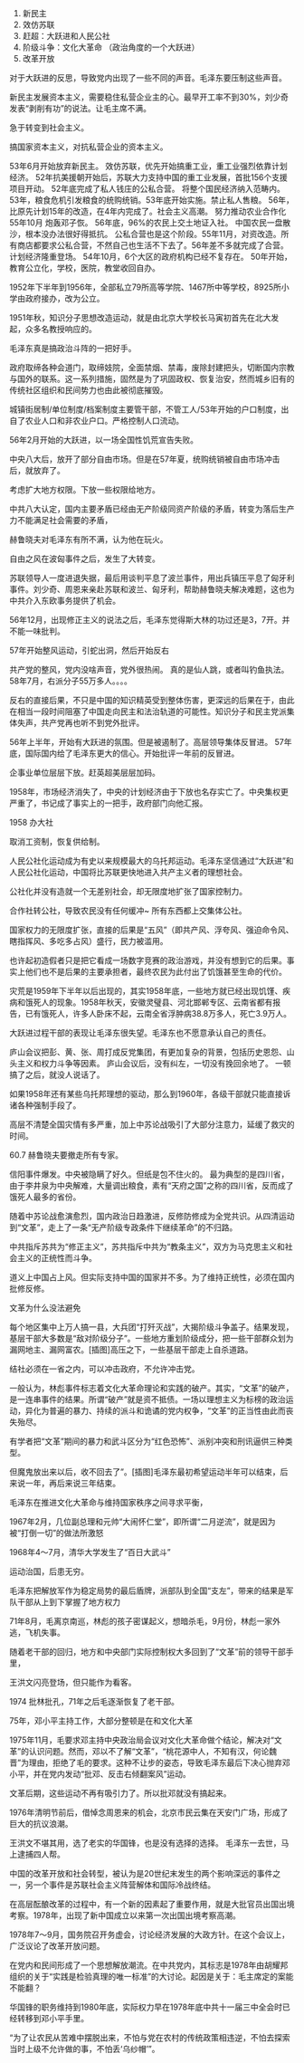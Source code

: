 1. 新民主
2. 效仿苏联
3. 赶超：大跃进和人民公社
4. 阶级斗争：文化大革命 （政治角度的一个大跃进）
5. 改革开放

对于大跃进的反思，导致党内出现了一些不同的声音。毛泽东要压制这些声音。

新民主发展资本主义，需要稳住私营企业主的心。最早开工率不到30%，刘少奇发表“剥削有功”的说法。让毛主席不满。

急于转变到社会主义。

搞国家资本主义，对抗私营企业的资本主义。

53年6月开始放弃新民主。
效仿苏联，优先开始搞重工业，重工业强烈依靠计划经济。
52年抗美援朝开始后，苏联大力支持中国的重工业发展，首批156个支援项目开动。
52年底完成了私人钱庄的公私合营。
将整个国民经济纳入范畴内。
53年，粮食危机引发粮食的统购统销。53年底开始实施。禁止私人售粮。
56年，比原先计划15年的改造，在4年内完成了。社会主义高潮。
努力推动农业合作化
55年10月  炮轰邓子恢。 56年底，96%的农民上交土地证入社。
中国农民一盘散沙，根本没办法很好得抵抗。
公私合营也是这个阶段。55年11月，对资改造。所有商店都要求公私合营，不然自己也生活不下去了。56年差不多就完成了合营。计划经济隆重登场。
54年10月，6个大区的政府机构已经不复存在。
50年开始，教育公立化，学校，医院，教堂收回自办。

1952年下半年到1956年，全部私立79所高等学院、1467所中等学校，8925所小学由政府接办，改为公立。

1951年秋，知识分子思想改造运动，就是由北京大学校长马寅初首先在北大发起，众多名教授响应的。

毛泽东真是搞政治斗阵的一把好手。

政府取缔各种会道门，取缔妓院，全面禁烟、禁毒，废除封建把头，切断国内宗教与国外的联系。这一系列措施，固然是为了巩固政权、恢复治安，然而城乡旧有的传统社区组织和民间势力也由此被彻底摧毁。

城镇街居制/单位制度/档案制度主要管干部，不管工人/53年开始的户口制度，出自了农业人口和非农业户口。严格控制人口流动。

56年2月开始的大跃进，以一场全国性饥荒宣告失败。

中央八大后，放开了部分自由市场。但是在57年夏，统购统销被自由市场冲击后，就放弃了。

考虑扩大地方权限。下放一些权限给地方。

中共八大认定，国内主要矛盾已经由无产阶级同资产阶级的矛盾，转变为落后生产力不能满足社会需要的矛盾，

赫鲁晓夫对毛泽东有所不满，认为他在玩火。

自由之风在波匈事件之后，发生了大转变。

苏联领导人一度进退失据，最后用谈判平息了波兰事件，用出兵镇压平息了匈牙利事件。刘少奇、周恩来亲赴苏联和波兰、匈牙利，帮助赫鲁晓夫解决难题，这也为中共介入东欧事务提供了机会。

56年12月，出现修正主义的说法之后，毛泽东觉得斯大林的功过还是3，7开。并不能一味批判。

57年开始整风运动，引蛇出洞，然后开始反右

共产党的整风，党内没啥声音，党外很热闹。
真的是仙人跳，或者叫钓鱼执法。 58年7月，右派分子55万多人。。。。

反右的直接后果，不只是中国的知识精英受到整体伤害，更深远的后果在于，由此在相当一段时间阻塞了中国走向民主和法治轨道的可能性。知识分子和民主党派集体失声，共产党再也听不到党外批评。

56年上半年，开始有大跃进的氛围。但是被遏制了。高层领导集体反冒进。
57年底，国际国内给了毛泽东更大的信心。开始批评一年前的反冒进。

企事业单位层层下放。赶英超美层层加码。

1958年，市场经济消失了，中央的计划经济由于下放也名存实亡了。中央集权更严重了，书记成了事实上的一把手，政府部门向他汇报。

1958 办大社

取消工资制，恢复供给制。

人民公社化运动成为有史以来规模最大的乌托邦运动。毛泽东坚信通过“大跃进”和人民公社化运动，中国将比苏联更快地进入共产主义者的理想社会。

公社化并没有造就一个无差别社会，却无限度地扩张了国家控制力。

合作社转公社，导致农民没有任何缓冲~ 所有东西都上交集体公社。

国家权力的无限度扩张，直接的后果是“五风”（即共产风、浮夸风、强迫命令风、瞎指挥风、多吃多占风）盛行，民力被滥用。


也许起初造假者只是把它看成一场数字竞赛的政治游戏，并没有想到它的后果。事实上他们也不是后果的主要承担者，最终农民为此付出了饥饿甚至生命的代价。

灾荒是1959年下半年以后出现的，其实1958年底，一些地方就已经出现饥馑、疾病和饿死人的现象。1958年秋天，安徽灵璧县、河北邯郸专区、云南省都有报告，已有饿死人，许多人卧床不起，云南全省浮肿病38.8万多人，死亡3.9万人。

大跃进过程干部的表现让毛泽东很失望。毛泽东也不愿意承认自己的责任。

庐山会议把彭、黄、张、周打成反党集团，有更加复杂的背景，包括历史恩怨、山头主义和权力斗争等因素。
庐山会议后，没有纠左，一切没有挽回余地了。
一顿搞了之后，就没人说话了。

如果1958年还有某些乌托邦理想的驱动，那么到1960年，各级干部就只能直接诉诸各种强制手段了。

高层不清楚全国灾情有多严重，加上中苏论战吸引了大部分注意力，延缓了救灾的时间。

60.7 赫鲁晓夫要撤走所有专家。

信阳事件爆发。中央被隐瞒了好久。但纸是包不住火的。
最为典型的是四川省，由于李井泉为中央解难，大量调出粮食，素有“天府之国”之称的四川省，反而成了饿死人最多的省份。

随着中苏论战愈演愈烈，国内政治日趋激进，反修防修成为全党共识。从四清运动到“文革”，走上了一条“无产阶级专政条件下继续革命”的不归路。

中共指斥苏共为“修正主义”，苏共指斥中共为“教条主义”，双方为马克思主义和社会主义的正统性而斗争。

道义上中国占上风。但实际支持中国的国家并不多。为了维持正统性，必须在国内批修反修。

文革为什么没法避免

每个地区集中上万人搞一县，大兵团“打歼灭战”，大揭阶级斗争盖子。结果发现，基层干部大多数是“敌对阶级分子”。一些地方重划阶级成分，把一些干部群众划为漏网地主、漏网富农。[插图]高压之下，一些基层干部走上自杀道路。

结社必须在一省之内，可以冲击政府，不允许冲击党。

一般认为，林彪事件标志着文化大革命理论和实践的破产。其实，“文革”的破产，是一连串事件的结果。所谓“破产”就是资不抵债。一场以理想主义为标榜的政治运动，异化为普遍的暴力、持续的派斗和诡谲的党内权争，“文革”的正当性由此而丧失殆尽。

有学者把“文革”期间的暴力和武斗区分为“红色恐怖”、派别冲突和刑讯逼供三种类型。

但魔鬼放出来以后，收不回去了”。[插图]毛泽东最初希望运动半年可以结束，后来说一年，再后来说三年结束。

毛泽东在推进文化大革命与维持国家秩序之间寻求平衡，

1967年2月，几位副总理和元帅“大闹怀仁堂”，即所谓“二月逆流”，就是因为被“打倒一切”的做法所激怒

1968年4～7月，清华大学发生了“百日大武斗”

运动治国，后患无穷。

毛泽东把解放军作为稳定局势的最后盾牌，派部队到全国“支左”，带来的结果是军队干部从上到下掌握了地方权力

71年8月，毛离京南巡，林彪的孩子密谋起义，想暗杀毛，9月份，林彪一家外逃，飞机失事。

随着老干部的回归，地方和中央部门实际控制权大多回到了“文革”前的领导干部手里，

王洪文闪亮登场，但只能作为看客。

1974 批林批孔，71年之后毛逐渐恢复了老干部。

75年，邓小平主持工作，大部分整顿是在和文化大革

1975年11月，毛要求邓主持中央政治局会议对文化大革命做个结论，解决对“文革”的认识问题。然而，邓以不了解“文革”，“桃花源中人，不知有汉，何论魏晋”为理由，拒绝了毛的要求。这种不让步的姿态，导致毛泽东最后下决心抛弃邓小平，并在党内发动“批邓、反击右倾翻案风”运动。

文革后期，这些运动不再有吸引力了。所以批邓就没有搞起来。

1976年清明节前后，借悼念周恩来的机会，北京市民云集在天安门广场，形成了巨大的抗议浪潮。

王洪文不堪其用，选了老实的华国锋，也是没有选择的选择。
毛泽东一去世，马上逮捕四人帮。

中国的改革开放和社会转型，被认为是20世纪末发生的两个影响深远的事件之一，另一个事件是苏联社会主义阵营解体和国际冷战终结。

在高层酝酿改革的过程中，有一个新的因素起了重要作用，就是大批官员出国出境考察。1978年，出现了新中国成立以来第一次出国出境考察高潮。

1978年7～9月，国务院召开务虚会，讨论经济发展的大政方针。在这个会议上，广泛议论了改革开放问题。

在党内和民间形成了一个思想解放潮流。在中共党内，其标志是1978年由胡耀邦组织的关于“实践是检验真理的唯一标准”的大讨论。起因是关于：毛主席定的案能不能翻？

华国锋的职务维持到1980年底，实际权力早在1978年底中共十一届三中全会时已经转移到邓小平手里。

“为了让农民从苦难中摆脱出来，不怕与党在农村的传统政策相违逆，不怕去探索当时上级不允许做的事，不怕丢‘乌纱帽’”。











